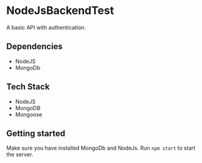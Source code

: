 # NodeJsBackendTest

A basic API with authentication.

## Dependencies 

- NodeJS
- MongoDb

## Tech Stack

- NodeJS
- MongoDB
- Mongoose

## Getting started

Make sure you have installed MongoDb and NodeJs. Run `npm start` to start the server. 


